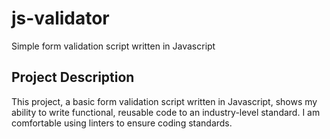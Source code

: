 # js-validator
Simple form validation script written in Javascript

## Project Description
This project, a basic form validation script written in Javascript, shows my ability to write functional, reusable code to an industry-level standard. I am comfortable using linters to ensure coding standards.
